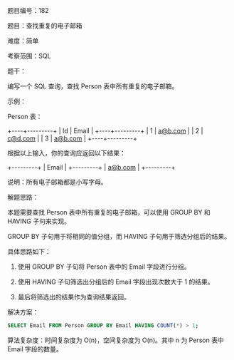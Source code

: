 题目编号：182

题目：查找重复的电子邮箱

难度：简单

考察范围：SQL

题干：

编写一个 SQL 查询，查找 Person 表中所有重复的电子邮箱。

示例：

Person 表：

+----+---------+
| Id | Email   |
+----+---------+
| 1  | a@b.com |
| 2  | c@d.com |
| 3  | a@b.com |
+----+---------+

根据以上输入，你的查询应返回以下结果：

+---------+
| Email   |
+---------+
| a@b.com |
+---------+

说明：所有电子邮箱都是小写字母。

解题思路：

本题需要查找 Person 表中所有重复的电子邮箱，可以使用 GROUP BY 和 HAVING 子句来实现。

GROUP BY 子句用于将相同的值分组，而 HAVING 子句用于筛选分组后的结果。

具体思路如下：

1. 使用 GROUP BY 子句将 Person 表中的 Email 字段进行分组。

2. 使用 HAVING 子句筛选出分组后的 Email 字段出现次数大于 1 的结果。

3. 最后将筛选出的结果作为查询结果返回。

解决方案：

```sql
SELECT Email FROM Person GROUP BY Email HAVING COUNT(*) > 1;
```

算法复杂度：时间复杂度为 O(n)，空间复杂度为 O(n)。其中 n 为 Person 表中 Email 字段的数量。